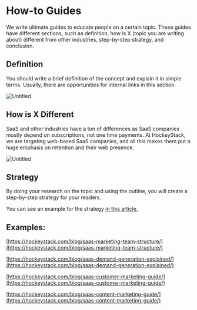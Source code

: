 # How-to Guides

We write ultimate guides to educate people on a certain topic. These guides have different sections, such as definition, how is X (topic you are writing about) different from other industries, step-by-step strategy, and conclusion. 

## Definition

You should write a brief definition of the concept and explain it in simple terms. Usually, there are opportunities for internal links in this section.

![Untitled](How-to%20Guides%20201758c36e664c3e90c1c4422ce4297d/Untitled.png)

## How is X Different

SaaS and other industries have a ton of differences as SaaS companies mostly depend on subscriptions, not one time payments. At HockeyStack, we are targeting web-based SaaS companies, and all this makes them put a huge emphasis on retention and their web presence. 

![Untitled](How-to%20Guides%20201758c36e664c3e90c1c4422ce4297d/Untitled%201.png)

## Strategy

By doing your research on the topic and using the outline, you will create a step-by-step strategy for your readers. 

You can see an example for the strategy [in this article.](https://hockeystack.com/blog/saas-content-marketing-guide)

## Examples:

[https://hockeystack.com/blog/saas-marketing-team-structure/](https://hockeystack.com/blog/saas-marketing-team-structure/)

[https://hockeystack.com/blog/saas-demand-generation-explained/](https://hockeystack.com/blog/saas-demand-generation-explained/)

[https://hockeystack.com/blog/saas-customer-marketing-guide/](https://hockeystack.com/blog/saas-customer-marketing-guide/)

[https://hockeystack.com/blog/saas-content-marketing-guide/](https://hockeystack.com/blog/saas-content-marketing-guide/)